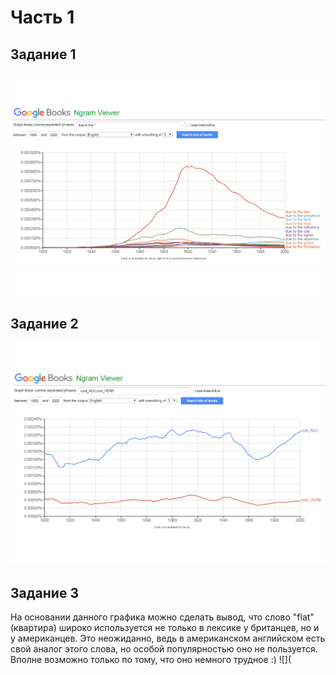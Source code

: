 # Часть 1
## Задание 1
![](https://github.com/drozdovnikita/hw6/blob/master/due_to_the.png)
## Задание 2 
![](https://github.com/drozdovnikita/hw6/blob/master/cool_ADJ%2C%20cool_VERB.png)
## Задание 3
На основании данного графика можно сделать вывод, что слово "flat" (квартира) широко используется не только в лексике у британцев, но и у американцев. Это неожиданно, ведь в американском английском есть свой аналог этого слова, но особой популярностью оно не пользуется. Вполне возможно только по тому, что оно немного трудное :)
![](
